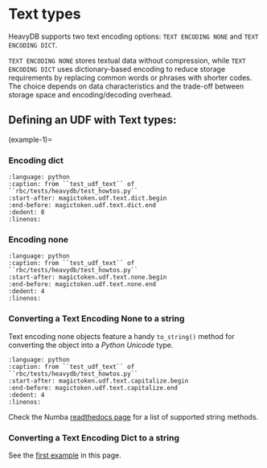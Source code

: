 # Text types

HeavyDB supports two text encoding options: `TEXT ENCODING NONE` and
`TEXT ENCODING DICT`.

`TEXT ENCODING NONE` stores textual data without compression, while
`TEXT ENCODING DICT` uses dictionary-based encoding to reduce storage
requirements by replacing common words or phrases with shorter codes.
The choice depends on data characteristics and the trade-off between storage
space and encoding/decoding overhead.

## Defining an UDF with Text types:

(example-1)=
### Encoding dict
```{literalinclude} ../../rbc/tests/heavydb/test_howtos.py
:language: python
:caption: from ``test_udf_text`` of ``rbc/tests/heavydb/test_howtos.py``
:start-after: magictoken.udf.text.dict.begin
:end-before: magictoken.udf.text.dict.end
:dedent: 8
:linenos:
```

### Encoding none
```{literalinclude} ../../rbc/tests/heavydb/test_howtos.py
:language: python
:caption: from ``test_udf_text`` of ``rbc/tests/heavydb/test_howtos.py``
:start-after: magictoken.udf.text.none.begin
:end-before: magictoken.udf.text.none.end
:dedent: 4
:linenos:
```

### Converting a Text Encoding None to a string

Text encoding none objects feature a handy `to_string()` method for converting
the object into a *Python Unicode* type.

```{literalinclude} ../../rbc/tests/heavydb/test_howtos.py
:language: python
:caption: from ``test_udf_text`` of ``rbc/tests/heavydb/test_howtos.py``
:start-after: magictoken.udf.text.capitalize.begin
:end-before: magictoken.udf.text.capitalize.end
:dedent: 4
:linenos:
```

Check the Numba [readthedocs page](https://numba.readthedocs.io/en/stable/reference/pysupported.html#str)
for a list of supported string methods.

### Converting a Text Encoding Dict to a string

See the [first example](example-1) in this page.